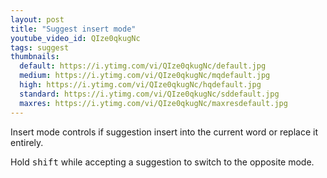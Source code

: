 ```yaml
---
layout: post
title: "Suggest insert mode"
youtube_video_id: QIze0qkugNc
tags: suggest 
thumbnails:
  default: https://i.ytimg.com/vi/QIze0qkugNc/default.jpg
  medium: https://i.ytimg.com/vi/QIze0qkugNc/mqdefault.jpg
  high: https://i.ytimg.com/vi/QIze0qkugNc/hqdefault.jpg
  standard: https://i.ytimg.com/vi/QIze0qkugNc/sddefault.jpg
  maxres: https://i.ytimg.com/vi/QIze0qkugNc/maxresdefault.jpg
---
```


Insert mode controls if suggestion insert into the current word or replace it entirely.

Hold <kbd>shift</kbd> while accepting a suggestion to switch to the opposite mode.
